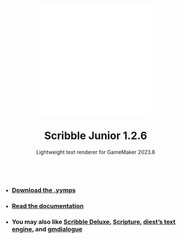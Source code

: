 <p align="center"><img src="https://raw.githubusercontent.com/JujuAdams/ScribbleJunior/master/LOGO.png" style="display:block; margin:auto; width:300px"></p>
<h1 align="center">Scribble Junior 1.2.6</h1>

<p align="center">Lightweight text renderer for GameMaker 2023.8</p>

&nbsp;

&nbsp;

- ### [Download the .yymps](https://github.com/JujuAdams/ScribbleJunior/releases/)
- ### [Read the documentation](https://www.jujuadams.com/ScribbleJunior/)
- ### You may also like [Scribble Deluxe](https://github.com/JujuAdams/Scribble/), [Scripture](https://pixelatedpope.itch.io/scripture), [diest’s text engine](http://michaelvandiest.com/advanced-dialogue-box/), and [gmdialogue](https://github.com/danielpancake/gmdialogue)
